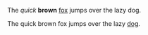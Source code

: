 The *quick* **brown** [fox](https://en.wikipedia.org/wiki/Fox) jumps over the lazy dog.

The quick brown fox jumps over the lazy [dog](https://en.wikipedia.org/wiki/Dog).

